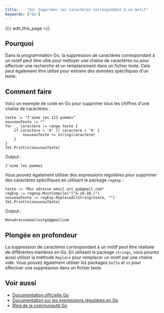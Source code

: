 ```yaml
---
title:    "Go: Supprimer les caractères correspondant à un motif"
keywords: ["Go"]
---
```


{{< edit_this_page >}}

## Pourquoi

Dans la programmation Go, la suppression de caractères correspondant à un motif peut être utile pour nettoyer une chaîne de caractères ou pour effectuer une recherche et un remplacement dans un fichier texte. Cela peut également être utilisé pour extraire des données spécifiques d'un texte.

## Comment faire

Voici un exemple de code en Go pour supprimer tous les chiffres d'une chaîne de caractères :

```
texte := "J'aime les 123 pommes"
nouveauTexte := ""
for _, caractere := range texte {
    if caractere < '0' || caractere > '9' {
        nouveauTexte += string(caractere)
    }
}
fmt.Println(nouveauTexte)
```
Output :

```
J'aime les pommes
```

Vous pouvez également utiliser des expressions régulières pour supprimer des caractères spécifiques en utilisant le package `regexp` :

```
texte := "Mon adresse email est go@gmail.com"
regExp := regexp.MustCompile("[^a-zA-Z@.]")
nouveauTexte := regExp.ReplaceAllString(texte, "")
fmt.Println(nouveauTexte)
```

Output :

```
Monadresseemailestgo@gmailcom
```

## Plongée en profondeur

La suppression de caractères correspondant à un motif peut être réalisée de différentes manières en Go. En utilisant le package `strings`, vous pouvez aussi utiliser la méthode `Replace` pour remplacer un motif par une chaîne vide. Vous pouvez également utiliser les packages `bufio` et `os` pour effectuer une suppression dans un fichier texte.

## Voir aussi

- [Documentation officielle Go](https://golang.org/doc/)
- [Documentation sur les expressions régulières en Go](https://golang.org/pkg/regexp/)
- [Blog de la communauté Go](https://blog.golang.org/)